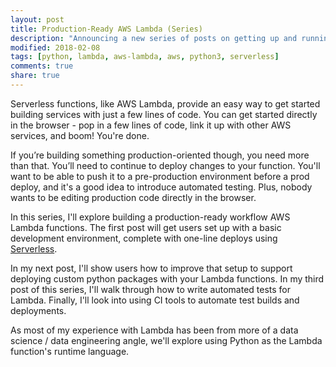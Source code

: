```yaml
---
layout: post
title: Production-Ready AWS Lambda (Series)
description: "Announcing a new series of posts on getting up and running with AWS Lambda in a production-ready way."
modified: 2018-02-08
tags: [python, lambda, aws-lambda, aws, python3, serverless]
comments: true
share: true
---
```


Serverless functions, like AWS Lambda, provide an easy way to get started building services with just a few lines of code. You can get started directly in the browser - pop in a few lines of code, link it up with other AWS services, and boom! You're done.

If you’re building something production-oriented though, you need more than that. You’ll need to continue to deploy changes to your function. You'll want to be able to push it to a pre-production environment before a prod deploy, and it's a good idea to introduce automated testing. Plus, nobody wants to be editing production code directly in the browser.

In this series, I'll explore building a production-ready workflow AWS Lambda functions. The first post will get users set up with a basic development environment, complete with one-line deploys using [Serverless](https://serverless.com/). 

In my next post, I'll show users how to improve that setup to support deploying custom python packages with your Lambda functions. In my third post of this series, I'll walk through how to write automated tests for Lambda. Finally, I'll look into using CI tools to automate test builds and deployments.

As most of my experience with Lambda has been from more of a data science / data engineering angle, we'll explore using Python as the Lambda function's runtime language.
